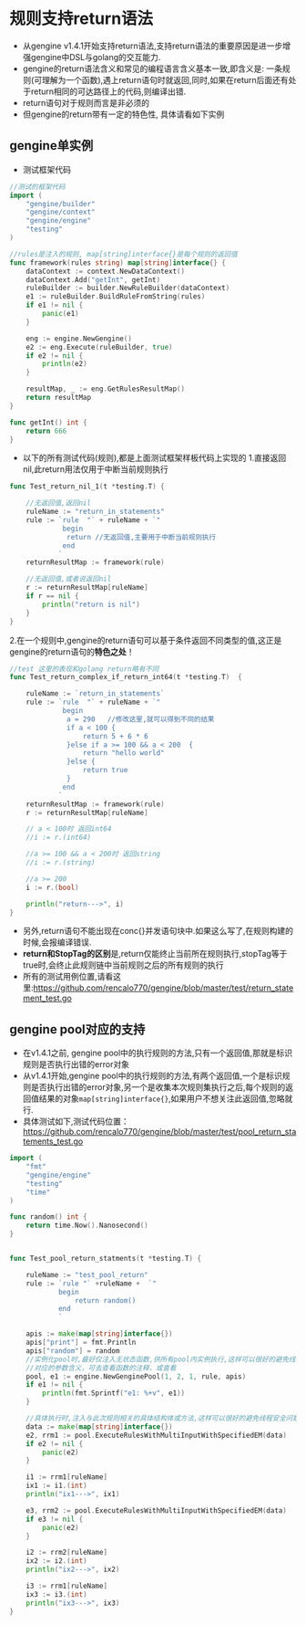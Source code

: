 # 规则支持return语法
- 从gengine v1.4.1开始支持return语法,支持return语法的重要原因是进一步增强gengine中DSL与golang的交互能力. 
- gengine的return语法含义和常见的编程语言含义基本一致,即含义是: 一条规则(可理解为一个函数),遇上return语句时就返回,同时,如果在return后面还有处于return相同的可达路径上的代码,则编译出错.
- return语句对于规则而言是非必须的
- 但gengine的return带有一定的特色性, 具体请看如下实例

## gengine单实例
- 测试框架代码

```go
//测试的框架代码
import (
	"gengine/builder"
	"gengine/context"
	"gengine/engine"
	"testing"
)

//rules是注入的规则, map[string]interface{}是每个规则的返回值
func framework(rules string) map[string]interface{} {
	dataContext := context.NewDataContext()
	dataContext.Add("getInt", getInt)
	ruleBuilder := builder.NewRuleBuilder(dataContext)
	e1 := ruleBuilder.BuildRuleFromString(rules)
	if e1 != nil {
		panic(e1)
	}

	eng := engine.NewGengine()
	e2 := eng.Execute(ruleBuilder, true)
	if e2 != nil {
		println(e2)
	}

	resultMap, _ := eng.GetRulesResultMap()
	return resultMap
}

func getInt() int {
	return 666
}
```

- 以下的所有测试代码(规则),都是上面测试框架样板代码上实现的
1.直接返回nil,此return用法仅用于中断当前规则执行

```go
func Test_return_nil_1(t *testing.T) {

	//无返回值,返回nil
	ruleName := "return_in_statements"
	rule := `rule  "` + ruleName + `"
			 begin
			  return //无返回值,主要用于中断当前规则执行
      		 end	
			`
	returnResultMap := framework(rule)

	//无返回值,或者说返回nil
	r := returnResultMap[ruleName]
	if r == nil {
		println("return is nil")
	}
}
```

2.在一个规则中,gengine的return语句可以基于条件返回不同类型的值,这正是gengine的return语句的****特色之处****！ 

```go
//test 这里的表现和golang return略有不同
func Test_return_complex_if_return_int64(t *testing.T)  {

	ruleName := `return_in_statements`
	rule := `rule  "` + ruleName + `"
			 begin
			  a = 290	//修改这里,就可以得到不同的结果
			  if a < 100 {
				  return 5 + 6 * 6			
    		  }else if a >= 100 && a < 200  {
  				  return "hello world"	
              }else {
				  return true	
			  }
      		 end	
			`
	returnResultMap := framework(rule)
	r := returnResultMap[ruleName]

	// a < 100时 返回int64
	//i := r.(int64)

	//a >= 100 && a < 200时 返回string
	//i := r.(string)

	//a >= 200
	i := r.(bool)

	println("return--->", i)
}
```

- 另外,return语句不能出现在conc{}并发语句块中.如果这么写了,在规则构建的时候,会报编译错误.
- ****return和StopTag的区别****是,return仅能终止当前所在规则执行,stopTag等于true时,会终止此规则链中当前规则之后的所有规则的执行
- 所有的测试用例位置,请看这里:https://github.com/rencalo770/gengine/blob/master/test/return_statement_test.go

## gengine pool对应的支持
- 在v1.4.1之前, gengine pool中的执行规则的方法,只有一个返回值,那就是标识规则是否执行出错的error对象
- 从v1.4.1开始,gengine pool中的执行规则的方法,有两个返回值,一个是标识规则是否执行出错的error对象,另一个是收集本次规则集执行之后,每个规则的返回值结果的对象```map[string]interface{}```,如果用户不想关注此返回值,忽略就行.
- 具体测试如下,测试代码位置：https://github.com/rencalo770/gengine/blob/master/test/pool_return_statements_test.go

```go
import (
	"fmt"
	"gengine/engine"
	"testing"
	"time"
)

func random() int {
	return time.Now().Nanosecond()
}


func Test_pool_return_statments(t *testing.T) {

	ruleName := "test_pool_return"
	rule := `rule "` +ruleName +  `"  
			begin
				return random()
			end
			`

	apis := make(map[string]interface{})
	apis["print"] = fmt.Println
	apis["random"] = random
    //实例化pool时,最好仅注入无状态函数,供所有pool内实例执行,这样可以很好的避免线程安全问题
    //对应的参数含义，可去查看函数的注释，或查看
	pool, e1 := engine.NewGenginePool(1, 2, 1, rule, apis)
	if e1 != nil {
		println(fmt.Sprintf("e1: %+v", e1))
	}

    //具体执行时,注入与此次规则相关的具体结构体或方法,这样可以很好的避免线程安全问题
	data := make(map[string]interface{})
	e2, rrm1 := pool.ExecuteRulesWithMultiInputWithSpecifiedEM(data)
	if e2 != nil {
		panic(e2)
	}

	i1 := rrm1[ruleName]
	ix1 := i1.(int)
	println("ix1--->", ix1)

	e3, rrm2 := pool.ExecuteRulesWithMultiInputWithSpecifiedEM(data)
	if e3 != nil {
		panic(e2)
	}

	i2 := rrm2[ruleName]
	ix2 := i2.(int)
	println("ix2--->", ix2)

	i3 := rrm1[ruleName]
	ix3 := i3.(int)
	println("ix3--->", ix3)
}
```




